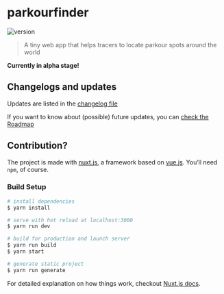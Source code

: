 # parkourfinder

![version](https://img.shields.io/badge/version-0.2.0-brightgreen.svg?style=flat-square)

> A tiny web app that helps tracers to locate parkour spots around the world

**Currently in alpha stage!**

## Changelogs and updates

Updates are listed in the [changelog file](CHANGELOG.md)

If you want to know about (possible) future updates, you can [check the Roadmap](https://github.com/EmmanuelBeziat/parkourfinder/projects/1)

## Contribution?

The project is made with [nuxt.js](https://nuxtjs.org), a framework based on [vue.js](https://vuejs.org). You’ll need `npm`, of course.

### Build Setup

```bash
# install dependencies
$ yarn install

# serve with hot reload at localhost:3000
$ yarn run dev

# build for production and launch server
$ yarn run build
$ yarn start

# generate static project
$ yarn run generate
```

For detailed explanation on how things work, checkout [Nuxt.js docs](https://nuxtjs.org).
